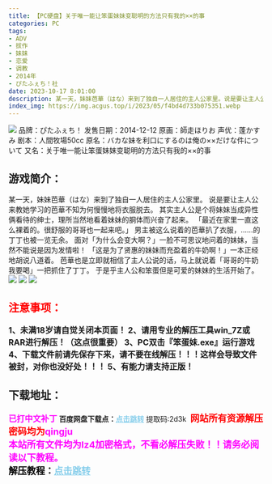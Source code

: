 ```yaml
---
title: 【PC硬盘】关于唯一能让笨蛋妹妹变聪明的方法只有我的××的事
categories: PC
tags:
- ADV
- 拔作
- 妹妹
- 恋爱
- 调教
- 2014年
- ぴたふぇち！社
date: 2023-10-17 8:01:00
description: 某一天，妹妹芭華（はな）来到了独自一人居住的主人公家里。说是要让主人公来教她学习的芭華不知为何慢慢地将衣服脱去。其实主人公是个将妹妹当成异性俩看待的绅士，理所当然地看着妹妹的胴体而兴奋了起来。「最近在家里一直这么裸着的。很舒服的哥哥也一起来吧。」男主被这么说着的芭華扒了衣服，……的丁丁也被一览无余。
index_img: https://img.acgus.top/i/2023/05/f4bd4d733b075351.webp
---
```

![](https://img.acgus.top/i/2023/05/f4bd4d733b075351.webp)
品牌：ぴたふぇち！
发售日期：2014-12-12
原画：師走ほりお
声优：蓬かすみ
剧本：人間牧場50cc
原名：バカな妹を利口にするのは俺の××だけな件について
又名：关于唯一能让笨蛋妹妹变聪明的方法只有我的××的事

## 游戏简介：
某一天，妹妹芭華（はな）来到了独自一人居住的主人公家里。
说是要让主人公来教她学习的芭華不知为何慢慢地将衣服脱去。
其实主人公是个将妹妹当成异性俩看待的绅士，理所当然地看着妹妹的胴体而兴奋了起来。
「最近在家里一直这么裸着的。很舒服的哥哥也一起来吧。」
男主被这么说着的芭華扒了衣服，……的丁丁也被一览无余。
面对「为什么会变大啊？」一脸不可思议地问着的妹妹，当然不能说是因为发情啦！
「这是为了贤惠的妹妹而充盈着的牛奶啊！」一本正经地胡说八道着。
芭華也是立即就相信了主人公说的话，马上就说着「哥哥的牛奶我要喝」一把抓住了丁丁。
于是乎主人公和笨蛋但是可爱的妹妹的生活开始了。
![](https://img.acgus.top/i/2023/05/9d1dae9d7a075402.webp)
![](https://img.acgus.top/i/2023/05/524df8c5d5075359.webp)
![](https://img.acgus.top/i/2023/05/fc80f2aa22075355.webp)






## <font color=#FF0000 >注意事项：</font>
<font size=3><b>1、未满18岁请自觉关闭本页面！
2、请用专业的解压工具win_7Z或RAR进行解压！（这点很重要）
3、PC双击『笨蛋妹.exe』运行游戏
4、下载文件前请先保存下来，请不要在线解压！！！这样会导致文件被封，对你也没好处！！！
5、有能力请支持正版！</b></font>

## 下载地址：
<font color=#FF00FF size=3><b>已打中文补丁</b></font>
<b>百度网盘下载点：</b><a href="https://pan.baidu.com/s/1FOblVIs3EQYr9AR6y17Ycg?pwd=2d3k" style="color: #87CEEB;"><b>点击跳转</b></a> 提取码:2d3k
<a style="padding: 0" href="https://post.qingju.org/AD/"><img style="max-width:100%" src="https://img.acgus.top/i/2024/07/478f689b8021d8d499ab43d21acf137a.gif" alt=""></a>
<b><font color=#FF0000 size=4>网站所有资源解压密码均为</b></font><b><font color=#FF00FF size=4>qingju</font><font color=#FF0000 ></font></b><br><b><font color=#FF00FF size=4>本站所有文件均为lz4加密格式，不看必解压失败！！请务必阅读以下教程。</b></font><br><b><font color=#000 size=4>解压教程：</b><a href="https://post.qingju.org/tutorial/000/" style="color: #87CEEB;"><b>点击跳转</b></a>
